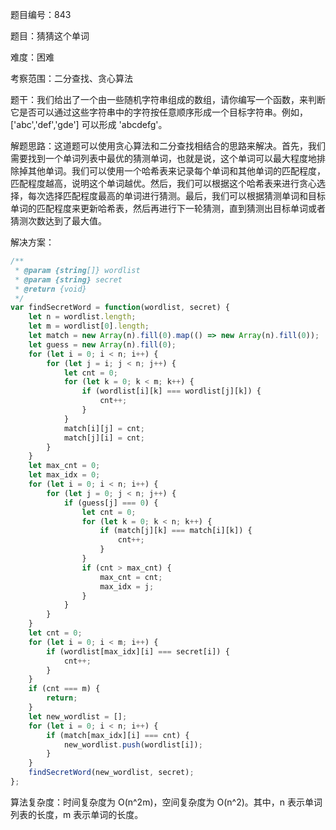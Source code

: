 题目编号：843

题目：猜猜这个单词

难度：困难

考察范围：二分查找、贪心算法

题干：我们给出了一个由一些随机字符串组成的数组，请你编写一个函数，来判断它是否可以通过这些字符串中的字符按任意顺序形成一个目标字符串。例如，['abc','def','gde'] 可以形成 'abcdefg'。

解题思路：这道题可以使用贪心算法和二分查找相结合的思路来解决。首先，我们需要找到一个单词列表中最优的猜测单词，也就是说，这个单词可以最大程度地排除掉其他单词。我们可以使用一个哈希表来记录每个单词和其他单词的匹配程度，匹配程度越高，说明这个单词越优。然后，我们可以根据这个哈希表来进行贪心选择，每次选择匹配程度最高的单词进行猜测。最后，我们可以根据猜测单词和目标单词的匹配程度来更新哈希表，然后再进行下一轮猜测，直到猜测出目标单词或者猜测次数达到了最大值。

解决方案：

```javascript
/**
 * @param {string[]} wordlist
 * @param {string} secret
 * @return {void}
 */
var findSecretWord = function(wordlist, secret) {
    let n = wordlist.length;
    let m = wordlist[0].length;
    let match = new Array(n).fill(0).map(() => new Array(n).fill(0));
    let guess = new Array(n).fill(0);
    for (let i = 0; i < n; i++) {
        for (let j = i; j < n; j++) {
            let cnt = 0;
            for (let k = 0; k < m; k++) {
                if (wordlist[i][k] === wordlist[j][k]) {
                    cnt++;
                }
            }
            match[i][j] = cnt;
            match[j][i] = cnt;
        }
    }
    let max_cnt = 0;
    let max_idx = 0;
    for (let i = 0; i < n; i++) {
        for (let j = 0; j < n; j++) {
            if (guess[j] === 0) {
                let cnt = 0;
                for (let k = 0; k < n; k++) {
                    if (match[j][k] === match[i][k]) {
                        cnt++;
                    }
                }
                if (cnt > max_cnt) {
                    max_cnt = cnt;
                    max_idx = j;
                }
            }
        }
    }
    let cnt = 0;
    for (let i = 0; i < m; i++) {
        if (wordlist[max_idx][i] === secret[i]) {
            cnt++;
        }
    }
    if (cnt === m) {
        return;
    }
    let new_wordlist = [];
    for (let i = 0; i < n; i++) {
        if (match[max_idx][i] === cnt) {
            new_wordlist.push(wordlist[i]);
        }
    }
    findSecretWord(new_wordlist, secret);
};
```

算法复杂度：时间复杂度为 O(n^2m)，空间复杂度为 O(n^2)。其中，n 表示单词列表的长度，m 表示单词的长度。